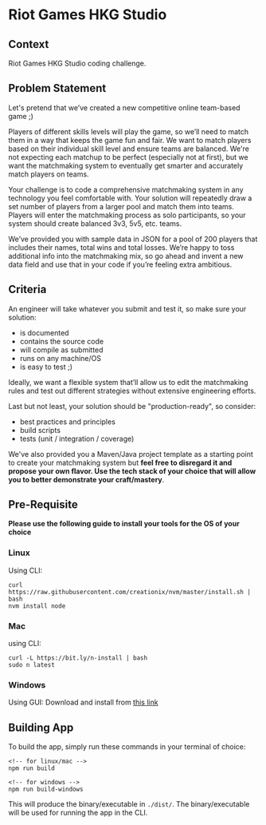 # Riot Games HKG Studio

## Context

Riot Games HKG Studio coding challenge.

## Problem Statement

Let's pretend that we’ve created a new competitive online team-based game ;)

Players of different skills levels will play the game, so we’ll need to match them in a way that keeps the game fun and fair. We want to match players based on their individual skill level and ensure teams are balanced. We're not expecting each matchup to be perfect (especially not at first), but we want the matchmaking system to eventually get smarter and accurately match players on teams.

Your challenge is to code a comprehensive matchmaking system in any technology you feel comfortable with. Your solution will repeatedly draw a set number of players from a larger pool and match them into teams. Players will enter the matchmaking process as solo participants, so your system should create balanced 3v3, 5v5, etc. teams.

We’ve provided you with sample data in JSON for a pool of 200 players that includes their names, total wins and total losses. We’re happy to toss additional info into the matchmaking mix, so go ahead and invent a new data field and use that in your code if you’re feeling extra ambitious.

## Criteria

An engineer will take whatever you submit and test it, so make sure your solution:

- is documented
- contains the source code
- will compile as submitted
- runs on any machine/OS
- is easy to test ;)

Ideally, we want a flexible system that’ll allow us to edit the matchmaking rules and test out different strategies without extensive engineering efforts.

Last but not least, your solution should be "production-ready", so consider:

- best practices and principles
- build scripts
- tests (unit / integration / coverage)

We've also provided you a Maven/Java project template as a starting point to create your matchmaking system but **feel free to disregard it and propose your own flavor. Use the tech stack of your choice that will allow you to better demonstrate your craft/mastery**.


## Pre-Requisite

**Please use the following guide to install your tools for the OS of your choice**
### Linux
Using CLI:
```
curl https://raw.githubusercontent.com/creationix/nvm/master/install.sh | bash
nvm install node
```

### Mac
using CLI:
```
curl -L https://bit.ly/n-install | bash
sudo n latest
```

### Windows
Using GUI:
Download and install from [this link](https://nodejs.org/dist/v20.2.0/node-v20.2.0-x64.msi)


## Building App
To build the app, simply run these commands in your terminal of choice:
```
<!-- for linux/mac -->
npm run build

<!-- for windows -->
npm run build-windows
```

This will produce the binary/executable in `./dist/`. The binary/executable will be used for running the app in the CLI.